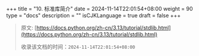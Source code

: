 +++
title = "10. 标准库简介"
date = 2024-11-14T22:01:54+08:00
weight = 90
type = "docs"
description = ""
isCJKLanguage = true
draft = false
+++

> 原文: [https://docs.python.org/zh-cn/3.13/tutorial/stdlib.html](https://docs.python.org/zh-cn/3.13/tutorial/stdlib.html)
>
> 收录该文档的时间：`2024-11-14T22:01:54+08:00`
